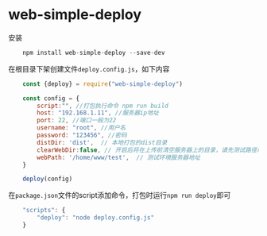 # web-simple-deploy

安装

```javascript
    npm install web-simple-deploy --save-dev
```
在根目录下架创建文件`deploy.config.js`，如下内容

```javascript
	const {deploy} = require("web-simple-deploy")

	const config = {
	    script:"", //打包执行命令 npm run build
	    host: "192.168.1.11", //服务器ip地址
	    port: 22, //端口一般为22
	    username: "root", //用户名
	    password: "123456", //密码
	    distDir: 'dist',  // 本地打包的dist目录
	    clearWebDir:false, // 开启后将在上传前清空服务器上的目录，请先测试路径填写正确再开启，以免误删内容
	    webPath: '/home/www/test',  // 测试环境服务器地址
	}

	deploy(config)
```
在`package.json`文件的script添加命令，打包时运行`npm run deploy`即可

```javascript
    "scripts": {
        "deploy": "node deploy.config.js"
    }

```